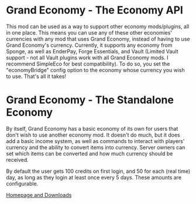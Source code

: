 # Grand Economy - The Economy API
This mod can be used as a way to support other economy mods/plugins, all in one place. This means you can use any of these other economies' currencies with any mod that uses Grand Economy, instead of having to use Grand Economy's currency. Currently, it supports any economy from Sponge, as well as EnderPay, Forge Essentials, and Vault (Limited Vault support - not all Vault plugins work with all Grand Economy mods. I recommend SimpleEco for best compatibility). To do so, you set the "economyBridge" config option to the economy whose currency you wish to use. That's all it takes!

# Grand Economy - The Standalone Economy
By itself, Grand Economy has a basic economy of its own for users that don't wish to use another economy mod. It doesn't do much, but it does add a basic income system, as well as commands to interact with players' currency and the ability to convert items into currency. Server owners can set which items can be converted and how much currency should be received.

By default the user gets 100 credits on first login, and 50 for each (real time) day, as long as they login at least once every 5 days. These amounts are configurable.

[Homepage and Downloads](https://www.curseforge.com/minecraft/mc-mods/grand-economy)
